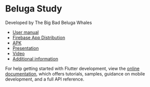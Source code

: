 # Beluga Study

Developed by The Big Bad Beluga Whales

- [User manual](https://www.youtube.com/watch?v=dQw4w9WgXcQ)
- [Firebase App Distribution](https://www.youtube.com/watch?v=dQw4w9WgXcQ)
- [APK](https://www.youtube.com/watch?v=dQw4w9WgXcQ)
- [Presentation](https://www.youtube.com/watch?v=dQw4w9WgXcQ)
- [Video](https://www.youtube.com/watch?v=dQw4w9WgXcQ)
- [Additional information](https://www.youtube.com/watch?v=dQw4w9WgXcQ)


For help getting started with Flutter development, view the
[online documentation](https://docs.flutter.dev/), which offers tutorials,
samples, guidance on mobile development, and a full API reference.